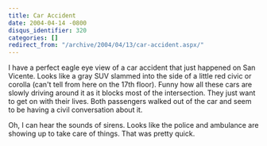 ```yaml
---
title: Car Accident
date: 2004-04-14 -0800
disqus_identifier: 320
categories: []
redirect_from: "/archive/2004/04/13/car-accident.aspx/"
---
```


I have a perfect eagle eye view of a car accident that just happened on
San Vicente. Looks like a gray SUV slammed into the side of a little red
civic or corolla (can't tell from here on the 17th floor). Funny how all
these cars are slowly driving around it as it blocks most of the
intersection. They just want to get on with their lives. Both passengers
walked out of the car and seem to be having a civil conversation about
it.

Oh, I can hear the sounds of sirens. Looks like the police and ambulance
are showing up to take care of things. That was pretty quick.

